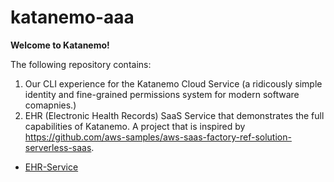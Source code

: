 # katanemo-aaa
<b>Welcome to Katanemo!</b>

The following repository contains: 

1. Our CLI experience for the Katanemo Cloud Service (a ridicously simple identity and fine-grained permissions system for modern software comapnies.)
2. EHR (Electronic Health Records) SaaS Service that demonstrates the full capabilities of Katanemo. A project that is inspired by https://github.com/aws-samples/aws-saas-factory-ref-solution-serverless-saas.

- [EHR-Service](https://github.com/katanemo/katanemo-aaa/blob/main/samples/ehr-service/README.md)
